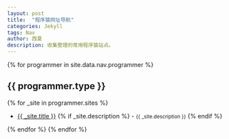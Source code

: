 ```yaml
---
layout: post
title:  "程序猿网址导航"
categories: Jekyll
tags: Nav
author: 西夏
description: 收集整理的常用程序猿站点。
---
```


{% for programmer in site.data.nav.programmer %}
<h2>{{ programmer.type }}</h2>
{% for _site in programmer.sites %}
<ul>
    <li><a href="{{ _site.url}}" target="_blank">{{ _site.title }}</a> 
    {% if _site.description %}
    - <small>{{ _site.description }}</small>
    {% endif %}
    </li>
</ul>
{% endfor %}
{% endfor %}